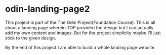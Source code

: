 # odin-landing-page2

This project is part of the The Odin Project(Foundation Course). This is all about a landing page wherein 
TOP provided the design but I can actually add my own content and images. But for the project simplicity 
maybe I'll just stick to the given design.

By the end of this project I am able to build a whole landing page website.
